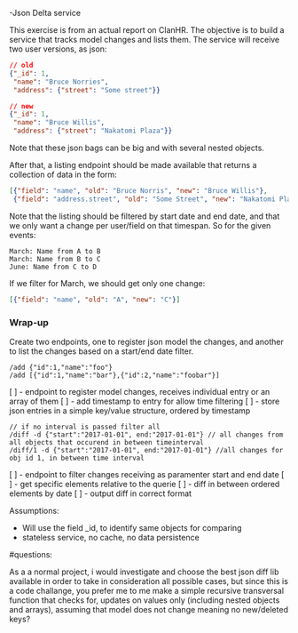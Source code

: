 -Json Delta service

This exercise is from an actual report on ClanHR. The objective is to build
a service that tracks model changes and lists them. The service will receive
two user versions, as json:

```json
// old
{"_id": 1,
 "name": "Bruce Norries",
 "address": {"street": "Some street"}}

// new
{"_id": 1,
 "name": "Bruce Willis",
 "address": {"street": "Nakatomi Plaza"}}
```

Note that these json bags can be big and with several nested objects.

After that, a listing endpoint should be made available that returns a
collection of data in the form:

```json
[{"field": "name", "old": "Bruce Norris", "new": "Bruce Willis"},
 {"field": "address.street", "old": "Some Street", "new": "Nakatomi Plaza"}]
```

Note that the listing should be filtered by start date and end date, and that
we only want a change per user/field on that timespan. So for the given events:

```
March: Name from A to B
March: Name from B to C
June: Name from C to D
```

If we filter for March, we should get only one change:

```json
[{"field": "name", "old": "A", "new": "C"}]
```

### Wrap-up

Create two endpoints, one to register json model the changes, and another to list
the changes based on a start/end date filter.


```
/add {"id":1,"name":"foo"} 
/add [{"id":1,"name":"bar"},{"id":2,"name":"foobar"}]
```

[ ] - endpoint to register model changes, receives individual entry or an array of them
  [ ] - add timestamp to entry for allow time filtering
  [ ] - store json entries in a simple key/value structure, ordered by timestamp

```
// if no interval is passed filter all
/diff -d {"start":"2017-01-01", end:"2017-01-01"} // all changes from all objects that occurend in between timeinterval
/diff/1 -d {"start":"2017-01-01", end:"2017-01-01"} //all changes for obj id 1, in between time interval
```
[ ] - endpoint to filter changes receiving as paramenter start and end date
  [ ] - get specific elements relative to the querie
  [ ] - diff in between ordered elements by date
  [ ] - output diff in correct format


Assumptions:
- Will use the field _id, to identify same objects for comparing
- stateless service, no cache, no data persistence


#questions:

As a a normal project, i would investigate and choose the best json diff lib available in order to take in consideration all possible cases, but since this is a code challange, you prefer me to me make a simple recursive transversal function that checks for, updates on values only (including nested objects and arrays), assuming that model does not change meaning no new/deleted keys?
